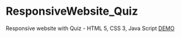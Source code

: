# ResponsiveWebsite_Quiz
Responsive website with Quiz - HTML 5, CSS 3, Java Script
[DEMO](https://cdn.rawgit.com/antoanetaDi/ResponsiveWebsite_Quiz/e98a152d/index.html)

